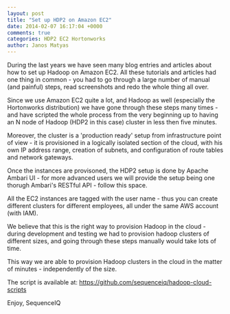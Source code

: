 ```yaml
---
layout: post
title: "Set up HDP2 on Amazon EC2"
date: 2014-02-07 16:17:04 +0000
comments: true
categories: HDP2 EC2 Hortonworks
author: Janos Matyas
---
```


During the last years we have seen many blog entries and articles about how to set up Hadoop on Amazon EC2. All these tutorials and articles had one thing in common - you had to go through a large number of manual (and painful) steps, read screenshots and redo the whole thing all over.

Since we use Amazon EC2 quite a lot, and Hadoop as well (especially the Hortonworks distribution) we have gone through these steps many times - and have scripted the whole process from the very beginning up to having an N node of Hadoop (HDP2 in this case) cluster in less then five minutes.

Moreover, the cluster is a 'production ready' setup from infrastructure point of view - it is provisioned in a logically isolated section of the cloud, with his own IP address range, creation of subnets, and configuration of route tables and network gateways.

Once the instances are provisoned, the HDP2 setup is done by Apache Ambari UI - for more advanced users we will provide the setup being one thorugh Ambari's RESTful API - follow this space.

All the EC2 instances are tagged with the user name - thus you can create different clusters for different employees, all under the same AWS account (with IAM).

We believe that this is the right way to provision Hadoop in the cloud - during development and testing we had to provision hadoop clusters of different sizes, and going through these steps manually would take lots of time. 

This way we are able to provision Hadoop clusters in the cloud in the matter of minutes - independently of the size.

The script is available at: https://github.com/sequenceiq/hadoop-cloud-scripts

Enjoy,
SequenceIQ

